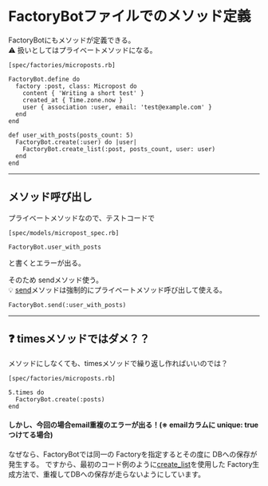 # FactoryBotファイルでのメソッド定義
FactoryBotにもメソッドが定義できる。  
⚠️ 扱いとしてはプライベートメソッドになる。
~~~
[spec/factories/microposts.rb]

FactoryBot.define do
  factory :post, class: Micropost do
    content { 'Writing a short test' }
    created_at { Time.zone.now }
    user { association :user, email: 'test@example.com' }
  end
end
 
def user_with_posts(posts_count: 5)
  FactoryBot.create(:user) do |user|
    FactoryBot.create_list(:post, posts_count, user: user)
  end
end
~~~
***

## メソッド呼び出し
プライベートメソッドなので、テストコードで
~~~
[spec/models/micropost_spec.rb]

FactoryBot.user_with_posts
~~~~
と書くとエラーが出る。  
  
そのため sendメソッド使う。  
💡 [send](https://github.com/Tarara33/TIL/blob/main/Ruby/%E3%83%A1%E3%82%BD%E3%83%83%E3%83%89/%E5%8D%98%E4%BD%93/send.md)メソッドは強制的にプライベートメソッド呼び出して使える。
~~~
FactoryBot.send(:user_with_posts)
~~~
***

## ❓ timesメソッドではダメ？？
メソッドにしなくても、timesメソッドで繰り返し作ればいいのでは？
~~~
[spec/factories/microposts.rb]

5.times do
  FactoryBot.create(:posts)
end
~~~

#### しかし、今回の場合email重複のエラーが出る！(※ emailカラムに unique: trueつけてる場合)

なぜなら、FactoryBotでは同一の Factoryを指定するとその度に DBへの保存が発生する。
ですから、最初のコード例のように[create_list](https://github.com/Tarara33/TIL/blob/main/Rails/Test/Factory/create_list.md)を使用した Factory生成方法で、重複してDBへの保存が走らないようにしています。
